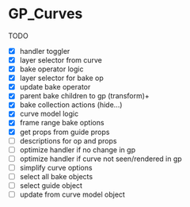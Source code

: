 # GP_Curves

TODO  

- [x] handler toggler
- [x] layer selector from curve
- [x] bake operator logic
- [x] layer selector for bake op
- [x] update bake operator
- [x] parent bake children to gp (transform)+
- [x] bake collection actions (hide...)
- [x] curve model logic
- [x] frame range bake options
- [x] get props from guide props
- [ ] descriptions for op and props
- [ ] optimize handler if no change in gp
- [ ] optimize handler if curve not seen/rendered in gp
- [ ] simplify curve options
- [ ] select all bake objects
- [ ] select guide object
- [ ] update from curve model object
